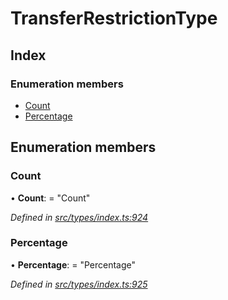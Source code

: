 # TransferRestrictionType

## Index

### Enumeration members

* [Count](transferrestrictiontype.md#count)
* [Percentage](transferrestrictiontype.md#percentage)

## Enumeration members

### Count

• **Count**: = "Count"

_Defined in_ [_src/types/index.ts:924_](https://github.com/PolymathNetwork/polymesh-sdk/blob/23062de4/src/types/index.ts#L924)

### Percentage

• **Percentage**: = "Percentage"

_Defined in_ [_src/types/index.ts:925_](https://github.com/PolymathNetwork/polymesh-sdk/blob/23062de4/src/types/index.ts#L925)

